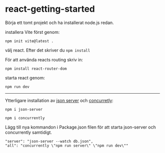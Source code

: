 # react-getting-started


Börja ett tomt projekt och ha installerat node.js redan.

installera Vite först genom: 
``` 
npm init vite@latest .
```
välj react.
Efter det skriver du ``` npm install ```

För att använda reacts routing skriv in:
```
npm install react-router-dom
```

starta react genom:
```
npm run dev
```
________________
Ytterligare installation av [json server](https://www.npmjs.com/package/json-server) och [concurretly](https://www.npmjs.com/package/concurrently):

```
npm i json-server
```

```
npm i concurrently
```

Lägg till nya kommandon i Package.json filen för att starta json-server och concurrently samtidigt.
```
"server": "json-server --watch db.json",
"all": "concurrently \"npm run server\" \"npm run dev\""
```
